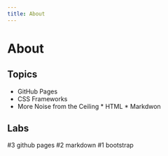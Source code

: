 ```yaml
---
title: About
---
```


# About

## Topics

* GitHub Pages
* CSS Frameworks
* More Noise from the Ceiling
		* HTML
		* Markdwon

## Labs

#3 github pages
#2 markdown
#1 bootstrap

